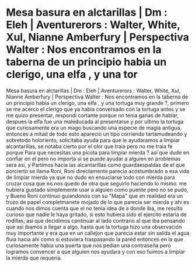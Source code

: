 # Mesa basura en alctarillas | Dm : Eleh | Aventurerors : Walter, White, Xul, Nianne Amberfury | Perspectiva Walter : Nos encontramos en la taberna de un principio habia un clerigo, una elfa , y una tor

Mesa basura en alctarillas | Dm : Eleh | Aventurerors : Walter, White, Xul, Nianne Amberfury | Perspectiva Walter : Nos encontramos en la taberna de un principio habia un clerigo, una elfa , y una tortuga muy grande ?, primero se me acerco el clerigo que ya habia conversado con la tortuga antes y se me quizo presentar, respondi cortante porque no tenia ganas de hablar, despues la elfa fue una maleducada al presentarse y por ultimo la tortuga que curiosamente era un mago buscando una especie de magia antigua, entonces a mitad de todo esto aparecio un tipo corriendo tartamudeando y sobretodo holoriento, solicitaba ayuda para que le ayudaramos a limpiar alcantarillas, se notaba cierto por el olor que traia pero no me traia fe porque Para que necesitas una picota para limpiar mierda ? así que dude en confiar en el pero no importa si se puede ayudar a alguien en problemas sera asi, y Partimos hacia las alcantarillas como guardaespaldas de el que porcierto se llama Roni, Roni directamente parecia acostumbrado a esa vida de limpiar mierda ya que no dudo en ensuciarse todo con mierda para cruzar cosa que no nos quedo de otra que seguirlo haciendo lo mismo. me hubiera gustado simplemente usar a alguien como puente pero no se pudo, y Bueno Roni continuo guiandonos con su "Mapa" que en realidad era un trozo de papel completmanete mojado de lo que parecia ser mierda y ahi es cuando nos dimos cuenta que el no tenia idea de a donde iba, me resulto curioso que nadie le haya gritado, si esto hubiera sido el ejercito estaria de rodillas, asi que decidimos cpntinuar al lado contrario al que iba pensando que asi ibamos a llegar a algo, hasta que la tortuga hizo una observación muy importante y era que en un callejon que parecía estar sin salida el agua fluia hacia ahi como si estuviera traspasando la pared entonces en la que curiosamente habia una puerta que nos pedian una contraseña pero logramos convencer a que alguien nos ayudara y con eso fuimos a limpiar la mierda que requeria.


